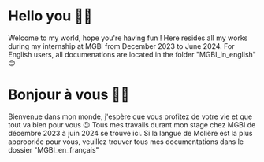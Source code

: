 # Hello you 👋🏻
Welcome to my world, hope you're having fun !
Here resides all my works during my internship at MGBI from December 2023 to June 2024. 
For English users, all documenations are located in the folder "MGBI_in_english" 😊

# Bonjour à vous 👋🏻
Bienvenue dans mon monde, j'espère que vous profitez de votre vie et que tout va bien pour vous 😉
Tous mes travails durant mon stage chez MGBI de décembre 2023 à juin 2024 se trouve ici.
Si la langue de Molière est la plus appropriée pour vous, veuillez trouver tous mes documentations dans le dossier "MGBI_en_français" 
